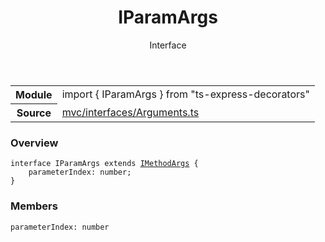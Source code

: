 <header class="symbol-info-header">    <h1 id="iparamargs">IParamArgs</h1>    <label class="symbol-info-type-label interface">Interface</label>      </header>
<section class="symbol-info">      <table class="is-full-width">        <tbody>        <tr>          <th>Module</th>          <td>            <div class="lang-typescript">                <span class="token keyword">import</span> { IParamArgs }                 <span class="token keyword">from</span>                 <span class="token string">"ts-express-decorators"</span>                            </div>          </td>        </tr>        <tr>          <th>Source</th>          <td>            <a href="https://romakita.github.io/ts-express-decorators/#//blob/v2.6.4/src/mvc/interfaces/Arguments.ts#L0-L0">                mvc/interfaces/Arguments.ts            </a>        </td>        </tr>                </tbody>      </table>    </section>

### Overview

<pre><code class="typescript-lang"><span class="token keyword">interface</span> IParamArgs<T> <span class="token keyword">extends</span> <a href="#api/common/mvc/imethodargs"><span class="token">IMethodArgs</span></a><T> <span class="token punctuation">{</span>
    parameterIndex<span class="token punctuation">:</span> <span class="token keyword">number</span><span class="token punctuation">;</span>
<span class="token punctuation">}</span></code></pre>

### Members

<div class="method-overview"><pre><code class="typescript-lang">parameterIndex<span class="token punctuation">:</span> <span class="token keyword">number</span></code></pre></div>
